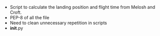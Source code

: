 - Script to calculate the landing position and flight time from Melosh and Croft.
- PEP-8 of all the file
- Need to clean unnecessary repetition in scripts
- __init__.py

